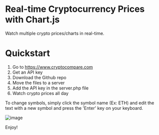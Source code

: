 # Real-time Cryptocurrency Prices with Chart.js
Watch multiple crypto prices/charts in real-time.

# Quickstart
1) Go to https://www.cryptocompare.com
2) Get an API key
3) Download the Github repo
4) Move the files to a server
5) Add the API key in the server.php file
6) Watch crypto prices all day

To change symbols, simply click the symbol name (Ex: ETH) and edit the text with a new symbol and press the 'Enter' key on your keyboard.

![image](https://user-images.githubusercontent.com/6768725/130465415-956bbc35-656e-4ce0-8e18-b3fa77c7bbfc.png)

Enjoy!
